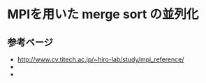 # MPIを用いた merge sort の並列化

## 参考ページ

- http://www.cv.titech.ac.jp/~hiro-lab/study/mpi_reference/
- 
- 
